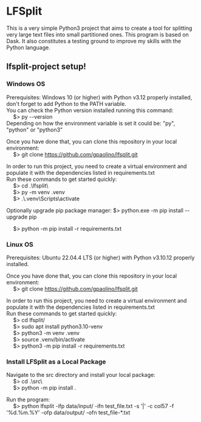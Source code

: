 # LFSplit
This is a very simple Python3 project that aims to create a tool for splitting very large text files into small partitioned ones.
This program is based on Dask. It also constitutes a testing ground to improve my skills with the Python language.

## lfsplit-project setup!

### Windows OS
Prerequisites: Windows 10 (or higher) with Python v3.12 properly installed, don't forget to add Python to the PATH variable. <br/>
You can check the Python version installed running this command: <br/>
&emsp; $> py --version <br/>
Depending on how the environment variable is set it could be: "py", "python" or "python3" <br/>

Once you have done that, you can clone this repository in your local environment: <br/>
&emsp; $> git clone https://github.com/gpaolino/lfsplit.git

In order to run this project, you need to create a virtual environment and populate it with the dependencies listed in requirements.txt <br/>
Run these commands to get started quickly: <br/>
&emsp; $> cd .\lfsplit\ <br/>
&emsp; $> py -m venv .venv <br/>
&emsp; $> .\\.venv\Scripts\activate <br/>

Optionally upgrade pip package manager: $> python.exe -m pip install --upgrade pip <br/>

&emsp; $> python -m pip install -r requirements.txt <br/>

### Linux OS
Prerequisites: Ubuntu 22.04.4 LTS (or higher) with Python v3.10.12 properly installed.

Once you have done that, you can clone this repository in your local environment: <br/>
&emsp; $> git clone https://github.com/gpaolino/lfsplit.git

In order to run this project, you need to create a virtual environment and populate it with the dependencies listed in requirements.txt <br/>
Run these commands to get started quickly: <br/>
&emsp; $> cd lfsplit/ <br/>
&emsp; $> sudo apt install python3.10-venv <br/>
&emsp; $> python3 -m venv .venv <br/>
&emsp; $> source .venv/bin/activate <br/>
&emsp; $> python3 -m pip install -r requirements.txt <br/>

### Install LFSplit as a Local Package
Navigate to the src directory and install your local package: <br/>
&emsp; $> cd .\src\ <br/>
&emsp; $> python -m pip install . <br/>

Run the program: <br/>
&emsp; $> python lfsplit -ifp data/input/ -ifn test_file.txt -s '|' -c col57 -f '%d.%m.%Y' -ofp data/output/ -ofn test_file-*.txt <br/>

